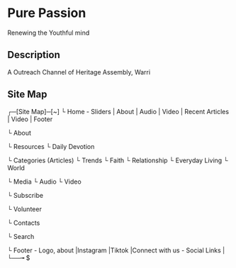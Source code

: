 # Pure Passion
  Renewing the Youthful mind

## Description
A Outreach Channel of Heritage Assembly, Warri

## Site Map
┌─[Site Map]─[~] 
  └ Home - Sliders | About | Audio | Video | Recent Articles  | Video | Footer
  
  └ About
  
  └ Resources
      └ Daily Devotion
  
  └ Categories (Articles)
      └ Trends 
      └ Faith
      └ Relationship
      └ Everyday Living
      └ World
  
  └ Media
      └ Audio
      └ Video
  
  └ Subscribe
  
  └ Volunteer
  
  └ Contacts
  
  └ Search

  └ Footer - Logo, about |Instagram  |Tiktok  |Connect with us - Social Links | 
└──╼ $
